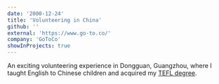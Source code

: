 ```yaml
---
date: '2000-12-24'
title: 'Volunteering in China'
github: ''
external: 'https://www.go-to.co/'
company: 'GoToCo'
showInProjects: true
---
```


An exciting volunteering experience in Dongguan, Guangzhou, where I taught English to Chinese children and acquired my [TEFL degree](https://www.teflcourse.net/tefl-certification/?c=a4&g=3&gad=1&gclid=CjwKCAjwp8OpBhAFEiwAG7NaEu2MTWCuACnLh5a0JWr9Tvzp9g48QKyl3CEOWfRwxiDCUC7ZaGXGtBoCo2sQAvD_BwE).
